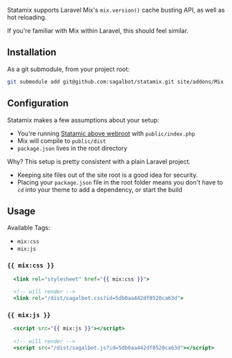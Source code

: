 Statamix supports Laravel Mix's `mix.version()` cache busting API, as well as hot reloading.

If you're familiar with Mix within Laravel, this should feel similar.

## Installation

As a git submodule, from your project root:

```bash
git submodule add git@github.com:sagalbot/statamix.git site/addons/Mix
```

## Configuration

Statamix makes a few assumptions about your setup:

- You're running [Statamic above webroot](https://docs.statamic.com/knowledge-base/running-above-webroot) with `public/index.php` 
- Mix will compile to `public/dist`
- `package.json` lives in the root directory

Why? This setup is pretty consistent with a plain Laravel project. 

- Keeping site files out of the site root is a good idea for security. 
- Placing your `package.json` file in the root folder means you don't 
have to `cd` into your theme to add a dependency, or start the build 

## Usage

Available Tags:

- `mix:css` 
- `mix:js`

### `{{ mix:css }}`

```handlebars
  <link rel="stylesheet" href="{{ mix:css }}">
  
  <!-- will render -->
  <link rel="/dist/sagalbot.css?id=5db0aa442df0520ca63d">
```

### `{{ mix:js }}`

```handlebars
  <script src="{{ mix:js }}"></script>
  
  <!-- will render -->
  <script src="/dist/sagalbot.js?id=5db0aa442df0520ca63d"></script>
```
